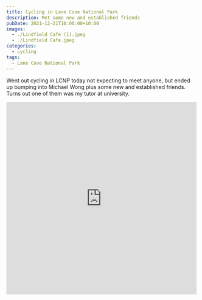 ```yaml
---
title: Cycling in Lane Cove National Park
description: Met some new and established friends
pubDate: 2021-12-21T10:00:00+10:00
images:
  - ./Lindfield Cafe (1).jpeg
  - ./Lindfield Cafe.jpeg
categories:
  - cycling
tags:
  - Lane Cove National Park
---
```


Went out cycling in LCNP today not expecting to meet anyone, but ended up bumping into Michael Wong plus some new and established friends. Turns out one of them was my tutor at university.

<iframe src="https://www.facebook.com/plugins/post.php?href=https%3A%2F%2Fwww.facebook.com%2Fchris1.tham%2Fposts%2Fpfbid0c2EfmACTA8gjb4Ybw17R1tap2xUEarmmne4Zu5cSCBXE3DRi5moqkX8mpQrE8WKrl&show_text=true&width=500" width="500" height="505" style="border:none;overflow:hidden" scrolling="no" frameborder="0" allowfullscreen="true" allow="autoplay; clipboard-write; encrypted-media; picture-in-picture; web-share"></iframe>
